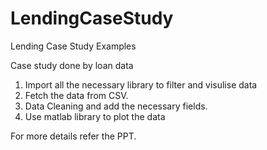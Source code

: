 # LendingCaseStudy
Lending Case Study Examples

Case study done by loan data

1. Import all the necessary library to filter and visulise data
2. Fetch the data from CSV.
3. Data Cleaning and add the necessary fields.
4. Use matlab library to plot the data

For more details refer the PPT.
